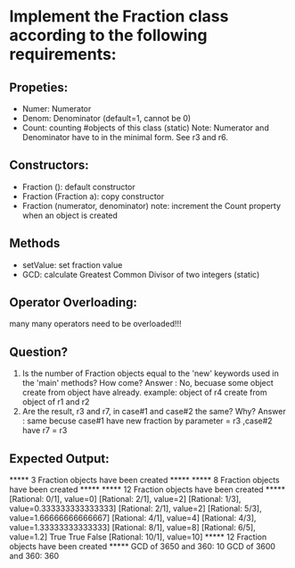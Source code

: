 ﻿# Implement the Fraction class according to the following requirements:

## Propeties:
- Numer: Numerator
- Denom: Denominator (default=1, cannot be 0)
- Count: counting #objects of this class (static)
Note: Numerator and Denominator have to in the minimal form.
      See r3 and r6.

## Constructors:
- Fraction (): default constructor
- Fraction (Fraction a): copy constructor
- Fraction (numerator, denominator)
note: increment the Count property when an object is created

## Methods
- setValue: set fraction value
- GCD: calculate Greatest Common Divisor of two integers (static)

## Operator Overloading:
many many operators need to be overloaded!!! 

## Question?
1. Is the number of Fraction objects equal to the 'new' keywords used
   in the 'main' methods? How come?
Answer : No, becuase some object create from object have already. example: object of r4 create from object of r1 and r2  
2. Are the result, r3 and r7, in case#1 and case#2 the same? Why?
Answer : same becuse case#1 have new fraction by parameter = r3 ,case#2 have r7 = r3

## Expected Output:

***** 3 Fraction objects have been created *****
***** 8 Fraction objects have been created *****
***** 12 Fraction objects have been created *****
[Rational: 0/1], value=0]
[Rational: 2/1], value=2]
[Rational: 1/3], value=0.333333333333333]
[Rational: 2/1], value=2]
[Rational: 5/3], value=1.66666666666667]
[Rational: 4/1], value=4]
[Rational: 4/3], value=1.33333333333333]
[Rational: 8/1], value=8]
[Rational: 6/5], value=1.2]
True
True
False
[Rational: 10/1], value=10]
***** 12 Fraction objects have been created *****
GCD of 3650 and 360: 10
GCD of 3600 and 360: 360

